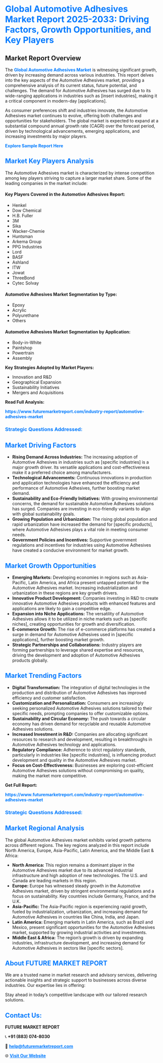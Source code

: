 <h1 style="color: #007BFF;">Global Automotive Adhesives Market Report 2025-2033: Driving Factors, Growth Opportunities, and Key Players</h1>

<section id="overview">
<h2>Market Report Overview</h2>
<p>The <a href="https://www.futuremarketreport.com/industry-report/automotive-adhesives-market" style="color: #007BFF; text-decoration: none;"><strong>Global Automotive Adhesives Market</strong></a> is witnessing significant growth, driven by increasing demand across various industries. This report delves into the key aspects of the Automotive Adhesives market, providing a comprehensive analysis of its current status, future potential, and challenges. The demand for Automotive Adhesives has surged due to its wide-ranging applications in industries such as [insert industries], making it a critical component in modern-day [applications].</p>
<p>As consumer preferences shift and industries innovate, the Automotive Adhesives market continues to evolve, offering both challenges and opportunities for stakeholders. The global market is expected to expand at a substantial compound annual growth rate (CAGR) over the forecast period, driven by technological advancements, emerging applications, and increasing investments by major players.</p>
</section>

<section id="overview">
<p><a href="https://www.futuremarketreport.com/request-sample/reportId=89686" style="color: #007BFF; text-decoration: none;"><strong>Explore Sample Report Here</strong></a></p>
</section>

<section id="key-players">
<h2 style="color: #007BFF;">Market Key Players Analysis</h2>
<p>The Automotive Adhesives market is characterized by intense competition among key players striving to capture a larger market share. Some of the leading companies in the market include:</p>
<h4>Key Players Covered in the Automotive Adhesives Report:</h4>
<ul><li>Henkel</li><li>Dow Chemical</li><li>H.B. Fuller</li><li>3M</li><li>Sika</li><li>Wacker-Chemie</li><li>Huntsman</li><li>Arkema Group</li><li>PPG Industries</li><li>Lord</li><li>BASF</li><li>Ashland</li><li>ITW</li><li>Jowat</li><li>ThreeBond</li><li>Cytec Solvay</li></ul>
<h4>Automotive Adhesives Market Segmentation by Type:</h4>
<ul><li>Epoxy</li><li>Acrylic</li><li>Polyurethane</li><li>Others</li></ul>

<h4>Automotive Adhesives Market Segmentation by Application:</h4>
<ul><li>Body-in-White</li><li>Paintshop</li><li>Powertrain</li><li>Assembly</li></ul>
<p><strong>Key Strategies Adopted by Market Players:</strong></p>
<ul>
<li>Innovation and R&D</li>
<li>Geographical Expansion</li>
<li>Sustainability Initiatives</li>
<li>Mergers and Acquisitions</li>
</ul>
</section>

<section>
<p><strong>Read Full Analysis: </strong></p><a href="https://www.futuremarketreport.com/industry-report/automotive-adhesives-market" style="color: #007BFF; text-decoration: none;"><strong>https://www.futuremarketreport.com/industry-report/automotive-adhesives-market</strong></a>
<h3 style="color: #007BFF;">Strategic Questions Addressed:</h3>
</section>

<section id="driving-factors">
<h2 style="color: #007BFF;">Market Driving Factors</h2>
<ul>
<li><strong>Rising Demand Across Industries:</strong> The increasing adoption of Automotive Adhesives in industries such as [specific industries] is a major growth driver. Its versatile applications and cost-effectiveness make it a preferred choice among manufacturers.</li>
<li><strong>Technological Advancements:</strong> Continuous innovations in production and application technologies have enhanced the efficiency and performance of Automotive Adhesives, further boosting market demand.</li>
<li><strong>Sustainability and Eco-Friendly Initiatives:</strong> With growing environmental concerns, the demand for sustainable Automotive Adhesives solutions has surged. Companies are investing in eco-friendly variants to align with global sustainability goals.</li>
<li><strong>Growing Population and Urbanization:</strong> The rising global population and rapid urbanization have increased the demand for [specific products], where Automotive Adhesives plays a vital role in meeting consumer needs.</li>
<li><strong>Government Policies and Incentives:</strong> Supportive government regulations and incentives for industries using Automotive Adhesives have created a conducive environment for market growth.</li>
</ul>
</section>

<section id="growth-opportunities">
<h2 style="color: #007BFF;">Market Growth Opportunities</h2>
<ul>
<li><strong>Emerging Markets:</strong> Developing economies in regions such as Asia-Pacific, Latin America, and Africa present untapped potential for the Automotive Adhesives market. Increasing industrialization and urbanization in these regions are key growth drivers.</li>
<li><strong>Innovative Product Development:</strong> Companies investing in R&D to create innovative Automotive Adhesives products with enhanced features and applications are likely to gain a competitive edge.</li>
<li><strong>Expansion into Niche Applications:</strong> The versatility of Automotive Adhesives allows it to be utilized in niche markets such as [specific niches], creating opportunities for growth and diversification.</li>
<li><strong>E-commerce Growth:</strong> The rise of e-commerce platforms has created a surge in demand for Automotive Adhesives used in [specific applications], further boosting market growth.</li>
<li><strong>Strategic Partnerships and Collaborations:</strong> Industry players are forming partnerships to leverage shared expertise and resources, driving the development and adoption of Automotive Adhesives products globally.</li>
</ul>
</section>

<section id="trending-factors">
<h2 style="color: #007BFF;">Market Trending Factors</h2>
<ul>
<li><strong>Digital Transformation:</strong> The integration of digital technologies in the production and distribution of Automotive Adhesives has improved efficiency and customer satisfaction.</li>
<li><strong>Customization and Personalization:</strong> Consumers are increasingly seeking personalized Automotive Adhesives solutions tailored to their specific needs, prompting companies to offer customizable options.</li>
<li><strong>Sustainability and Circular Economy:</strong> The push towards a circular economy has driven demand for recyclable and reusable Automotive Adhesives solutions.</li>
<li><strong>Increased Investment in R&D:</strong> Companies are allocating significant resources to research and development, resulting in breakthroughs in Automotive Adhesives technology and applications.</li>
<li><strong>Regulatory Compliance:</strong> Adherence to strict regulatory standards, particularly in industries like [specific industries], is influencing product development and quality in the Automotive Adhesives market.</li>
<li><strong>Focus on Cost-Effectiveness:</strong> Businesses are exploring cost-efficient Automotive Adhesives solutions without compromising on quality, making the market more competitive.</li>
</ul>
</section>

<section>
<p><strong>Get Full Report: </strong></p><a href="https://www.futuremarketreport.com/industry-report/automotive-adhesives-market" style="color: #007BFF; text-decoration: none;"><strong>https://www.futuremarketreport.com/industry-report/automotive-adhesives-market</strong></a>
<h3 style="color: #007BFF;">Strategic Questions Addressed:</h3>
</section>


<section id="regional-analysis">
<h2 style="color: #007BFF;">Market Regional Analysis</h2>
<p>The global Automotive Adhesives market exhibits varied growth patterns across different regions. The key regions analyzed in this report include North America, Europe, Asia-Pacific, Latin America, and the Middle East & Africa:</p>
<ul>
<li><strong>North America:</strong> This region remains a dominant player in the Automotive Adhesives market due to its advanced industrial infrastructure and high adoption of new technologies. The U.S. and Canada are leading markets in this region.</li>
<li><strong>Europe:</strong> Europe has witnessed steady growth in the Automotive Adhesives market, driven by stringent environmental regulations and a focus on sustainability. Key countries include Germany, France, and the U.K.</li>
<li><strong>Asia-Pacific:</strong> The Asia-Pacific region is experiencing rapid growth, fueled by industrialization, urbanization, and increasing demand for Automotive Adhesives in countries like China, India, and Japan.</li>
<li><strong>Latin America:</strong> Emerging markets in Latin America, such as Brazil and Mexico, present significant opportunities for the Automotive Adhesives market, supported by growing industrial activities and investments.</li>
<li><strong>Middle East & Africa:</strong> The region’s growth is driven by expanding industries, infrastructure development, and increasing demand for Automotive Adhesives in sectors like [specific sectors].</li>
</ul>
</section>

<footer>
<h2 style="color: #007BFF;">About FUTURE MARKET REPORT</h2>
<p>We are a trusted name in market research and advisory services, delivering actionable insights and strategic support to businesses across diverse industries. Our expertise lies in offering:</p>

<p>Stay ahead in today’s competitive landscape with our tailored research solutions.</p>

<h2 style="color: #007BFF;">Contact Us:</h2>
<p><strong>FUTURE MARKET REPORT</strong></p>
<p>📞 <strong>+91 (883) 074-8030</strong></p>
<p>📧 <strong><a href="mailto:help@futuremarketreport.com" style="color: #007BFF;">help@futuremarketreport.com</a></strong></p>
<p>🌐 <strong><a href="https://www.futuremarketreport.com/" style="color: #007BFF;">Visit Our Website</a></strong></p>
</footer>